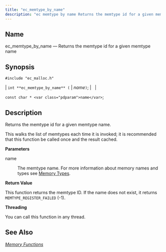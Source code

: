 ```yaml
---
title: "ec_memtype_by_name"
description: "ec memtype by name Returns the memtype id for a given memtype name int ec memtype by name name const char name Returns the memtype id for a given memtype name This walks the list of memtypes each time it is invoked it is recommended that this function be called..."
---
```


<a name="apis.ec_memtype_by_name"></a> 
## Name

ec_memtype_by_name — Returns the memtype id for a given memtype name

## Synopsis

`#include "ec_malloc.h"`

| `int **ec_memtype_by_name** (` | <var class="pdparam">name</var>`)`; |   |

`const char * <var class="pdparam">name</var>`;<a name="idp54833024"></a> 
## Description

Returns the memtype id for a given memtype name.

This walks the list of memtypes each time it is invoked; it is recommended that this function be called once and the result cached.

**<a name="idp54834848"></a> Parameters**

<dl class="variablelist">

<dt>name</dt>

<dd>

The memtype name. For more information about memory names and types see [Memory Types](/momentum/3/3-api/arch-primary-apis#arch.memory.types).

</dd>

</dl>

**<a name="idp54838368"></a> Return Value**

This function returns the memtype ID. If the name does not exist, it returns `MEMTYPE_REGISTER_FAILED` (-1).

**<a name="idp54839792"></a> Threading**

You can call this function in any thread.

<a name="idp54840880"></a> 
## See Also

[*Memory Functions*](/momentum/3/3-api/3-api-memory)